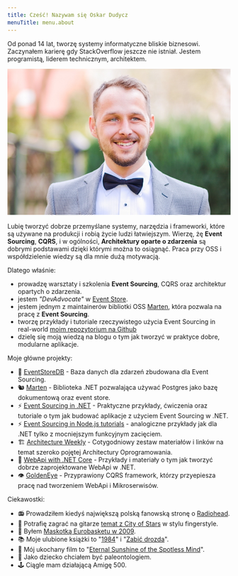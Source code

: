 ```yaml
---
title: Cześć! Nazywam się Oskar Dudycz
menuTitle: menu.about
---
```


Od ponad 14 lat, tworzę systemy informatyczne bliskie biznesowi. Zaczynałem karierę gdy StackOverflow jeszcze nie istniał. Jestem programistą, liderem technicznym, architektem.

![photo](bg-1.jpg)

Lubię tworzyć dobrze przemyślane systemy, narzędzia i frameworki, które są używane na produkcji i robią życie ludzi łatwiejszym. Wierzę, żę **Event Sourcing**, **CQRS**, i w ogólności, **Architektury oparte o zdarzenia** są dobrymi podstawami dzięki którymi można to osiągnąć. Praca przy OSS i współdzielenie wiedzy są dla mnie dużą motywacją.

Dlatego właśnie:

- prowadzę warsztaty i szkolenia **Event Sourcing**, CQRS oraz architektur opartych o zdarzenia.
- jestem *"DevAdvocate"* w [Event Store](https://www.eventstore.com/).
- jestem jednym z maintainerów bibliotki OSS [Marten](https://martendb.io/), która pozwala na pracę z **Event Sourcing**.
- tworzę przykłady i tutoriale rzeczywistego użycia Event Sourcing in real-world [moim repozytorium na Github](https://github.com/oskardudycz/EventSourcing.NetCore)
- dzielę się moją wiedzą na blogu o tym jak tworzyć w praktyce dobre, modularne aplikacje.

Moje główne projekty:

- 🐉 [EventStoreDB](https://www.eventstore.com/) - Baza danych dla zdarzeń zbudowana dla Event Sourcing.
- 🐿️ [Marten](https://martendb.io/) - Biblioteka .NET pozwalająca używać Postgres jako bazę dokumentową oraz event store.
- ⚡ [Event Sourcing in .NET](https://github.com/oskardudycz/EventSourcing.NetCore) - Praktyczne przykłady, ćwiczenia oraz tutoriale o tym jak budować aplikacje z użyciem Event Sourcing w .NET.
- ⚡ [Event Sourcing in Node.js tutorials](https://github.com/oskardudycz/EventSourcing.NodeJS) - analogiczne przykłady jak dla .NET tylko z mocniejszym funkcyjnym zacięciem.
- 🏗 [Architecture Weekly](https://github.com/oskardudycz/ArchitectureWeekly) - Cotygodniowy zestaw materiałów i linków na temat szeroko pojętej Architectury Oprogramowania.
- 🔧 [WebApi with .NET Core](https://github.com/oskardudycz/WebApiWith.NETCore) - Przykłady i materiały o tym jak tworzyć dobrze zaprojektowane WebApi w .NET.
- 👁️ [GoldenEye](https://github.com/oskardudycz/GoldenEye) - Przyprawiony CQRS framework, którzy przyepiesza pracę nad tworzeniem WebApi i Mikroserwisów.

Ciekawostki:
- 📻 Prowadziłem kiedyś największą polską fanowską stronę o [Radiohead](https://www.youtube.com/watch?v=jNY_wLukVW0&list=PLxzSZG7g8c8x6GYz_FcNr-3zPQ7npP6WF).
- 🎸 Potrafię zagrać na gitarze [temat z City of Stars](https://www.youtube.com/watch?v=VFUos9sYbHs) w stylu fingerstyle.
- 🏀 Byłem [Maskotką Eurobasketu w 2009](https://kolor-plusz.pl/gallery/1/zubr-kostium.png).
- 📚 Moje ulubione książki to "[1984](https://www.goodreads.com/book/show/40961427-1984)" i "[Zabić drozda](https://www.goodreads.com/book/show/2657.To_Kill_a_Mockingbird)".
- 🎥 Mój ukochany film to "[Eternal Sunshine of the Spotless Mind](https://www.imdb.com/title/tt0338013/)".
- 👦 Jako dziecko chciałem być paleontologiem.
- 🕹 Ciągle mam działającą Amigę 500.
